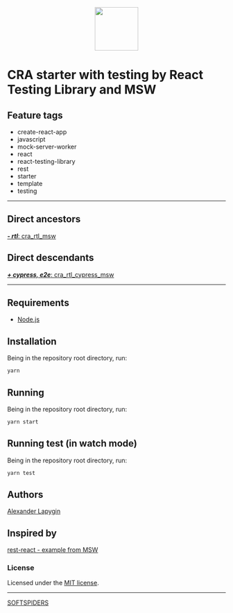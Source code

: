 <div align="center">
    <a href="https://github.com/softspiders/softspiders">
      <img src="https://avatars.githubusercontent.com/u/47006425?v=4"width="100" height="100"/>
    </a>
</div>

# CRA starter with testing by React Testing Library and MSW

## Feature tags

- create-react-app
- javascript
- mock-server-worker
- react
- react-testing-library
- rest
- starter
- template
- testing

---

## Direct ancestors

[***- rtl***: cra_rtl_msw](https://github.com/AlexanderLapygin/cra_rtl_msw)

## Direct descendants

[***+ cypress, e2e***: cra_rtl_cypress_msw](https://github.com/AlexanderLapygin/cra_rtl_cypress_msw)

---

## Requirements

* [Node.js](https://nodejs.org/en/download/package-manager/)

## Installation

Being in the repository root directory, run:

```sh
yarn
```

## Running

Being in the repository root directory, run:

```sh
yarn start
```

## Running test (in watch mode)

Being in the repository root directory, run:

```sh
yarn test
```

## Authors

[Alexander Lapygin](https://github.com/AlexanderLapygin)

## Inspired by

[rest-react - example from MSW](https://github.com/mswjs/examples/tree/master/examples/rest-react)

### License

Licensed under the [MIT license](./LICENSE).

---

[SOFTSPIDERS](https://github.com/softspiders/softspiders)
